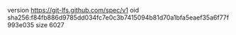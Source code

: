 version https://git-lfs.github.com/spec/v1
oid sha256:f84fb886d9785dd034fc7e0c3b7415094b81d70a1bfa5eaef35a6f77f993e035
size 6027
